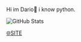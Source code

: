Hi im Dario👋
i know python.

![GitHub Stats](https://github-readme-stats.vercel.app/api?username=DarioStar999&theme=radical)

<a href=https://imperfectbonypentagon.dariostar999.repl.co/>🌐SITE</a>
